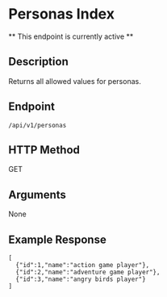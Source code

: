 # Personas Index
** This endpoint is currently active **

## Description
Returns all allowed values for personas.

## Endpoint
`/api/v1/personas`

## HTTP Method
GET

## Arguments
None

## Example Response

```
[
  {"id":1,"name":"action game player"},
  {"id":2,"name":"adventure game player"},
  {"id":3,"name":"angry birds player"}
]
```
